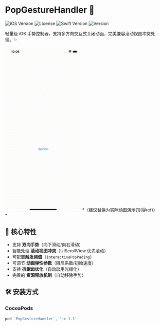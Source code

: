 # PopGestureHandler 🚀
![iOS Version](https://img.shields.io/badge/iOS-13%2B-blue)
![License](https://img.shields.io/badge/license-MIT-green)
![Swift Version](https://img.shields.io/badge/Swift-5%20Compatible-orange)
![Version](https://img.shields.io/badge/Version-1.1.0-ff69b4)

轻量级 iOS 手势控制器，支持多方向交互式关闭动画，完美兼容滚动视图冲突处理。✨

<img src="https://github.com/18840851520/PopGestureHandler/blob/main/PopGestureHandler/GIF/_SimulatorScreenRecordingiPhone1420250227at10._1.gif" width="250" alt="手势演示动图"/> 
*（建议替换为实际动图演示[1](@ref)）*

## 🌟 核心特性
- 支持 ​**双向手势**​（向下滑动/向右滑动）
- 智能处理 ​**滚动视图冲突**​（UIScrollView 优先滚动）
- 可配置 ​**触发阈值**​（`interactivePopPading`）
- 可调节 ​**动画弹性参数**​（阻尼系数/初始速度）
- 支持 ​**抗锯齿优化**​（自动启用光栅化）
- 完善的 ​**资源释放机制**​（自动移除手势）

## 🛠 安装方式
### CocoaPods
```ruby
pod 'PopGestureHandler', '~> 1.1'
